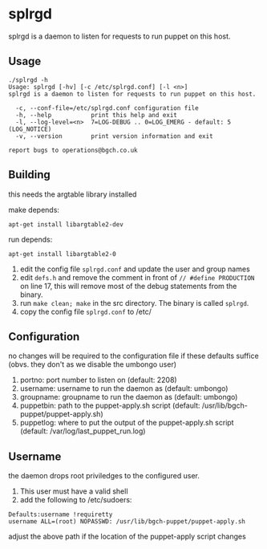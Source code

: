 # splrgd
splrgd is a daemon to listen for requests to run puppet on this host.

## Usage
````
./splrgd -h
Usage: splrgd [-hv] [-c /etc/splrgd.conf] [-l <n>]
splrgd is a daemon to listen for requests to run puppet on this host.

  -c, --conf-file=/etc/splrgd.conf configuration file
  -h, --help           print this help and exit
  -l, --log-level=<n>  7=LOG-DEBUG .. 0=LOG_EMERG - default: 5 (LOG_NOTICE)
  -v, --version        print version information and exit

report bugs to operations@bgch.co.uk
````

## Building
this needs the argtable library installed

make depends:
````
apt-get install libargtable2-dev
````

run depends:
````
apt-get install libargtable2-0
````

 1. edit the config file ````splrgd.conf```` and update the user and group names
 1. edit ````defs.h```` and remove the comment in front of ````// #define PRODUCTION```` on line 17, this will remove most of the debug statements from the binary.
 1. run ````make clean; make```` in the src directory. The binary is called ````splrgd````.
 2. copy the config file ````splrgd.conf```` to /etc/

## Configuration
no changes will be required to the configuration file if these defaults suffice (obvs. they don't as we disable the umbongo user)
 1. portno: port number to listen on (default: 2208)
 1. username: username to run the daemon as (default: umbongo)
 2. groupname: groupname to run the daemon as (default: umbongo)
 3. puppetbin: path to the puppet-apply.sh script (default: /usr/lib/bgch-puppet/puppet-apply.sh)
 4. puppetlog: where to put the output of the puppet-apply.sh script (default: /var/log/last_puppet_run.log)

## Username
the daemon drops root priviledges to the configured user.
 1. This user must have a valid shell
 2. add the following to /etc/sudoers:
````
Defaults:username !requiretty
username ALL=(root) NOPASSWD: /usr/lib/bgch-puppet/puppet-apply.sh
````
adjust the above path if the location of the puppet-apply script changes

